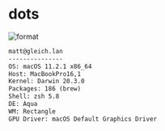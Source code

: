 
# dots

![format](https://github.com/Matt-Gleich/dots/workflows/format/badge.svg)

```txt
matt@gleich.lan 
--------------- 
OS: macOS 11.2.1 x86_64 
Host: MacBookPro16,1 
Kernel: Darwin 20.3.0 
Packages: 186 (brew) 
Shell: zsh 5.8 
DE: Aqua 
WM: Rectangle 
GPU Driver: macOS Default Graphics Driver 
```
